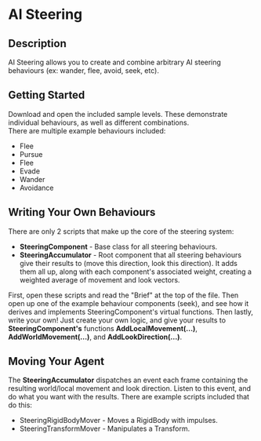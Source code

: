# AI Steering  

## Description  
AI Steering allows you to create and combine arbitrary AI steering behaviours (ex: wander, flee, avoid, seek, etc).  

## Getting Started  
Download and open the included sample levels. These demonstrate individual behaviours, as well as different combinations.  
There are multiple example behaviours included:  

- Flee  
- Pursue  
- Flee  
- Evade  
- Wander  
- Avoidance  

## Writing Your Own Behaviours  
There are only 2 scripts that make up the core of the steering system:  

- **SteeringComponent** - Base class for all steering behaviours.  
- **SteeringAccumulator** - Root component that all steering behaviours give their results to (move this direction, look this direction). It adds them all up, along with each component's associated weight, creating a weighted average of movement and look vectors.  

First, open these scripts and read the "Brief" at the top of the file. Then open up one of the example behaviour components (seek), and see how it derives and implements SteeringComponent's virtual functions. Then lastly, write your own! Just create your own logic, and give your results to **SteeringComponent's** functions **AddLocalMovement(...)**, **AddWorldMovement(...)**, and **AddLookDirection(...)**.  

## Moving Your Agent  
The **SteeringAccumulator** dispatches an event each frame containing the resulting world/local movement and look direction. Listen to this event, and do what you want with the results. There are example scripts included that do this:  

- SteeringRigidBodyMover - Moves a RigidBody with impulses.  
- SteeringTransformMover - Manipulates a Transform.  
